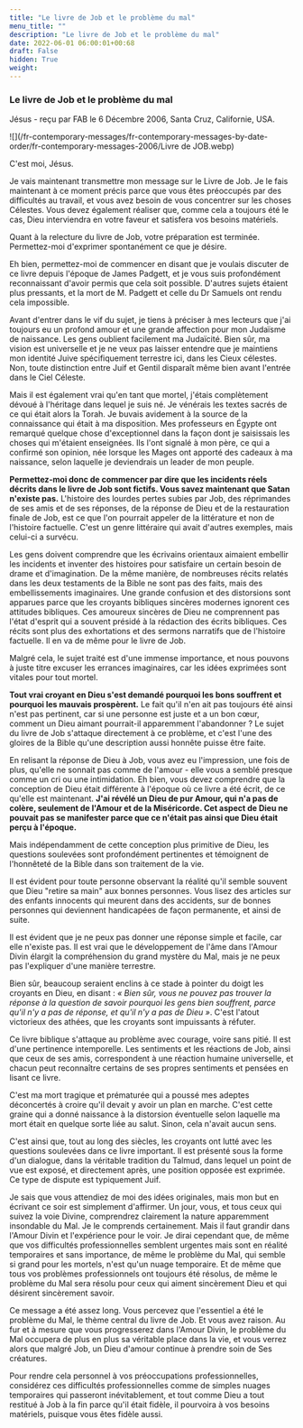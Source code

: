 ```yaml
---
title: "Le livre de Job et le problème du mal"
menu_title: ""
description: "Le livre de Job et le problème du mal"
date: 2022-06-01 06:00:01+00:68
draft: False
hidden: True
weight:
---
```

### Le livre de Job et le problème du mal

Jésus - reçu par FAB le 6 Décembre 2006, Santa Cruz, Californie, USA.

![](/fr-contemporary-messages/fr-contemporary-messages-by-date-order/fr-contemporary-messages-2006/Livre de JOB.webp)

C'est moi, Jésus.

Je vais maintenant transmettre mon message sur le Livre de Job. Je le fais maintenant à ce moment précis parce que vous êtes préoccupés par des difficultés au travail, et vous avez besoin de vous concentrer sur les choses Célestes. Vous devez également réaliser que, comme cela a toujours été le cas, Dieu interviendra en votre faveur et satisfera vos besoins matériels.

Quant à la relecture du livre de Job, votre préparation est terminée. Permettez-moi d'exprimer spontanément ce que je désire.

Eh bien, permettez-moi de commencer en disant que je voulais discuter de ce livre depuis l'époque de James Padgett, et je vous suis profondément reconnaissant d'avoir permis que cela soit possible. D'autres sujets étaient plus pressants, et la mort de M. Padgett et celle du Dr Samuels ont rendu cela impossible.

Avant d'entrer dans le vif du sujet, je tiens à préciser à mes lecteurs que j'ai toujours eu un profond amour et une grande affection pour mon Judaïsme de naissance. Les gens oublient facilement ma Judaïcité. Bien sûr, ma vision est universelle et je ne veux pas laisser entendre que je maintiens mon identité Juive spécifiquement terrestre ici, dans les Cieux célestes. Non, toute distinction entre Juif et Gentil disparaît même bien avant l'entrée dans le Ciel Céleste.

Mais il est également vrai qu'en tant que mortel, j'étais complètement dévoué à l'héritage dans lequel je suis né. Je vénérais les textes sacrés de ce qui était alors la Torah. Je buvais avidement à la source de la connaissance qui était à ma disposition. Mes professeurs en Égypte ont remarqué quelque chose d'exceptionnel dans la façon dont je saisissais les choses qui m'étaient enseignées. Ils l'ont signalé à mon père, ce qui a confirmé son opinion, née lorsque les Mages ont apporté des cadeaux à ma naissance, selon laquelle je deviendrais un leader de mon peuple.

**Permettez-moi donc de commencer par dire que les incidents réels décrits dans le livre de Job sont fictifs. Vous savez maintenant que Satan n'existe pas.** L'histoire des lourdes pertes subies par Job, des réprimandes de ses amis et de ses réponses, de la réponse de Dieu et de la restauration finale de Job, est ce que l'on pourrait appeler de la littérature et non de l'histoire factuelle. C'est un genre littéraire qui avait d'autres exemples, mais celui-ci a survécu.

Les gens doivent comprendre que les écrivains orientaux aimaient embellir les incidents et inventer des histoires pour satisfaire un certain besoin de drame et d'imagination. De la même manière, de nombreuses récits relatés dans les deux testaments de la Bible ne sont pas des faits, mais des embellissements imaginaires. Une grande confusion et des distorsions sont apparues parce que les croyants bibliques sincères modernes ignorent ces attitudes bibliques. Ces amoureux sincères de Dieu ne comprennent pas l'état d'esprit qui a souvent présidé à la rédaction des écrits bibliques. Ces récits sont plus des exhortations et des sermons narratifs que de l'histoire factuelle. Il en va de même pour le livre de Job.

Malgré cela, le sujet traité est d'une immense importance, et nous pouvons à juste titre excuser les errances imaginaires, car les idées exprimées sont vitales pour tout mortel.

**Tout vrai croyant en Dieu s'est demandé pourquoi les bons souffrent et pourquoi les mauvais prospèrent.** Le fait qu'il n'en ait pas toujours été ainsi n'est pas pertinent, car si une personne est juste et a un bon cœur, comment un Dieu aimant pourrait-il apparemment l'abandonner ? Le sujet du livre de Job s'attaque directement à ce problème, et c'est l'une des gloires de la Bible qu'une description aussi honnête puisse être faite.

En relisant la réponse de Dieu à Job, vous avez eu l'impression, une fois de plus, qu'elle ne sonnait pas comme de l'amour - elle vous a semblé presque comme un cri ou une intimidation. Eh bien, vous devez comprendre que la conception de Dieu était différente à l'époque où ce livre a été écrit, de ce qu'elle est maintenant. **J'ai révélé un Dieu de pur Amour, qui n'a pas de colère, seulement de l'Amour et de la Miséricorde. Cet aspect de Dieu ne pouvait pas se manifester parce que ce n'était pas ainsi que Dieu était perçu à l'époque.**

Mais indépendamment de cette conception plus primitive de Dieu, les questions soulevées sont profondément pertinentes et témoignent de l'honnêteté de la Bible dans son traitement de la vie.

Il est évident pour toute personne observant la réalité qu'il semble souvent que Dieu "retire sa main" aux bonnes personnes. Vous lisez des articles sur des enfants innocents qui meurent dans des accidents, sur de bonnes personnes qui deviennent handicapées de façon permanente, et ainsi de suite.

Il est évident que je ne peux pas donner une réponse simple et facile, car elle n'existe pas. Il est vrai que le développement de l'âme dans l'Amour Divin élargit la compréhension du grand mystère du Mal, mais je ne peux pas l'expliquer d'une manière terrestre.

Bien sûr, beaucoup seraient enclins à ce stade à pointer du doigt les croyants en Dieu, en disant : *« Bien sûr, vous ne pouvez pas trouver la réponse à la question de savoir pourquoi les gens bien souffrent, parce qu'il n'y a pas de réponse, et qu'il n'y a pas de Dieu »*. C'est l'atout victorieux des athées, que les croyants sont impuissants à réfuter.

Ce livre biblique s'attaque au problème avec courage, voire sans pitié. Il est d'une pertinence intemporelle. Les sentiments et les réactions de Job, ainsi que ceux de ses amis, correspondent à une réaction humaine universelle, et chacun peut reconnaître certains de ses propres sentiments et pensées en lisant ce livre.

C'est ma mort tragique et prématurée qui a poussé mes adeptes déconcertés à croire qu'il devait y avoir un plan en marche. C'est cette graine qui a donné naissance à la distorsion éventuelle selon laquelle ma mort était en quelque sorte liée au salut. Sinon, cela n'avait aucun sens.

C'est ainsi que, tout au long des siècles, les croyants ont lutté avec les questions soulevées dans ce livre important. Il est présenté sous la forme d'un dialogue, dans la véritable tradition du Talmud, dans lequel un point de vue est exposé, et directement après, une position opposée est exprimée. Ce type de dispute est typiquement Juif.

Je sais que vous attendiez de moi des idées originales, mais mon but en écrivant ce soir est simplement d'affirmer. Un jour, vous, et tous ceux qui suivez la voie Divine, comprendrez clairement la nature apparemment insondable du Mal. Je le comprends certainement. Mais il faut grandir dans l'Amour Divin et l'expérience pour le voir. Je dirai cependant que, de même que vos difficultés professionnelles semblent urgentes mais sont en réalité temporaires et sans importance, de même le problème du Mal, qui semble si grand pour les mortels, n'est qu'un nuage temporaire. Et de même que tous vos problèmes professionnels ont toujours été résolus, de même le problème du Mal sera résolu pour ceux qui aiment sincèrement Dieu et qui désirent sincèrement savoir.

Ce message a été assez long. Vous percevez que l'essentiel a été le problème du Mal, le thème central du livre de Job. Et vous avez raison. Au fur et à mesure que vous progresserez dans l'Amour Divin, le problème du Mal occupera de plus en plus sa véritable place dans la vie, et vous verrez alors que malgré Job, un Dieu d'amour continue à prendre soin de Ses créatures.

Pour rendre cela personnel à vos préoccupations professionnelles, considérez ces difficultés professionnelles comme de simples nuages temporaires qui passeront inévitablement, et tout comme Dieu a tout restitué à Job à la fin parce qu'il était fidèle, il pourvoira à vos besoins matériels, puisque vous êtes fidèle aussi.
